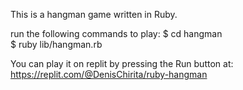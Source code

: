 This is a hangman game written in Ruby.

run the following commands to play:
$ cd hangman                
$ ruby lib/hangman.rb 

You can play it on replit by pressing the Run button at:
https://replit.com/@DenisChirita/ruby-hangman
